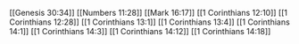 [[Genesis 30:34]]
[[Numbers 11:28]]
[[Mark 16:17]]
[[1 Corinthians 12:10]]
[[1 Corinthians 12:28]]
[[1 Corinthians 13:1]]
[[1 Corinthians 13:4]]
[[1 Corinthians 14:1]]
[[1 Corinthians 14:3]]
[[1 Corinthians 14:12]]
[[1 Corinthians 14:18]]
